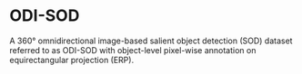 # ODI-SOD
A 360° omnidirectional image-based salient object detection (SOD) dataset referred to as ODI-SOD with object-level pixel-wise annotation on equirectangular projection (ERP).
